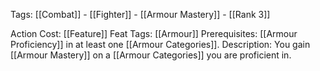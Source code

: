 Tags: [[Combat]] - [[Fighter]] - [[Armour Mastery]] - [[Rank 3]]

Action Cost: [[Feature]] 
Feat Tags: [[Armour]]
Prerequisites: [[Armour Proficiency]] in at least one [[Armour Categories]].
Description: You gain [[Armour Mastery]] on a [[Armour Categories]] you are proficient in.